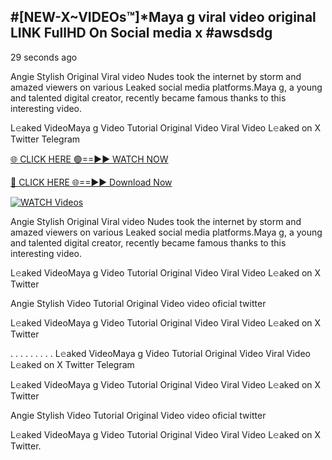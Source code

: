 ## #[NEW-X~VIDEOs™]*Maya g viral video original LINK FullHD On Social media x #awsdsdg

29 seconds ago

Angie Stylish Original Viral video Nudes took the internet by storm and amazed viewers on various Leaked social media platforms.Maya g, a young and talented digital creator, recently became famous thanks to this interesting video.

L𝚎aked VideoMaya g Video Tutorial Original Video Viral Video L𝚎aked on X Twitter Telegram

[🌐 CLICK HERE 🟢==►► WATCH NOW](https://shorturl.at/XvvZf)

[🔴 CLICK HERE 🌐==►► Download Now](https://shorturl.at/XvvZf)

[![WATCH Videos](https://i.imgur.com/dJHk4Zq.gif)](https://shorturl.at/XvvZf)

Angie Stylish Original Viral video Nudes took the internet by storm and amazed viewers on various Leaked social media platforms.Maya g, a young and talented digital creator, recently became famous thanks to this interesting video.

L𝚎aked VideoMaya g Video Tutorial Original Video Viral Video L𝚎aked on X Twitter

Angie Stylish Video Tutorial Original Video video oficial twitter

L𝚎aked VideoMaya g Video Tutorial Original Video Viral Video L𝚎aked on X Twitter

. . . . . . . . . L𝚎aked VideoMaya g Video Tutorial Original Video Viral Video L𝚎aked on X Twitter Telegram

L𝚎aked VideoMaya g Video Tutorial Original Video Viral Video L𝚎aked on X Twitter

Angie Stylish Video Tutorial Original Video video oficial twitter

L𝚎aked VideoMaya g Video Tutorial Original Video Viral Video L𝚎aked on X Twitter.